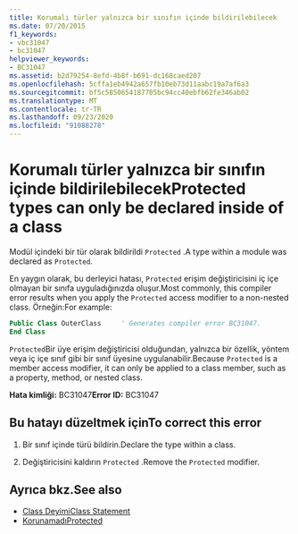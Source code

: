 ```yaml
---
title: Korumalı türler yalnızca bir sınıfın içinde bildirilebilecek
ms.date: 07/20/2015
f1_keywords:
- vbc31047
- bc31047
helpviewer_keywords:
- BC31047
ms.assetid: b2d79254-8efd-4b8f-b691-dc168caed207
ms.openlocfilehash: 5cffa1eb4942a657fb10eb73d11aabc19a7af6a3
ms.sourcegitcommit: bf5c5850654187705bc94cc40ebfb62fe346ab02
ms.translationtype: MT
ms.contentlocale: tr-TR
ms.lasthandoff: 09/23/2020
ms.locfileid: "91088278"
---
```

# <a name="protected-types-can-only-be-declared-inside-of-a-class"></a><span data-ttu-id="1e1d8-102">Korumalı türler yalnızca bir sınıfın içinde bildirilebilecek</span><span class="sxs-lookup"><span data-stu-id="1e1d8-102">Protected types can only be declared inside of a class</span></span>

<span data-ttu-id="1e1d8-103">Modül içindeki bir tür olarak bildirildi `Protected` .</span><span class="sxs-lookup"><span data-stu-id="1e1d8-103">A type within a module was declared as `Protected`.</span></span>

<span data-ttu-id="1e1d8-104">En yaygın olarak, bu derleyici hatası, `Protected` erişim değiştiricisini iç içe olmayan bir sınıfa uyguladığınızda oluşur.</span><span class="sxs-lookup"><span data-stu-id="1e1d8-104">Most commonly, this compiler error results when you apply the `Protected` access modifier to a non-nested class.</span></span> <span data-ttu-id="1e1d8-105">Örneğin:</span><span class="sxs-lookup"><span data-stu-id="1e1d8-105">For example:</span></span>

```vb
Public Class OuterClass     ' Generates compiler error BC31047.
End Class
```

<span data-ttu-id="1e1d8-106">`Protected`Bir üye erişim değiştiricisi olduğundan, yalnızca bir özellik, yöntem veya iç içe sınıf gibi bir sınıf üyesine uygulanabilir.</span><span class="sxs-lookup"><span data-stu-id="1e1d8-106">Because `Protected` is a member access modifier, it can only be applied to a class member, such as a property, method, or nested class.</span></span>

 <span data-ttu-id="1e1d8-107">**Hata kimliği:** BC31047</span><span class="sxs-lookup"><span data-stu-id="1e1d8-107">**Error ID:** BC31047</span></span>  
  
## <a name="to-correct-this-error"></a><span data-ttu-id="1e1d8-108">Bu hatayı düzeltmek için</span><span class="sxs-lookup"><span data-stu-id="1e1d8-108">To correct this error</span></span>  
  
1. <span data-ttu-id="1e1d8-109">Bir sınıf içinde türü bildirin.</span><span class="sxs-lookup"><span data-stu-id="1e1d8-109">Declare the type within a class.</span></span>  
  
2. <span data-ttu-id="1e1d8-110">Değiştiricisini kaldırın `Protected` .</span><span class="sxs-lookup"><span data-stu-id="1e1d8-110">Remove the `Protected` modifier.</span></span>  
  
## <a name="see-also"></a><span data-ttu-id="1e1d8-111">Ayrıca bkz.</span><span class="sxs-lookup"><span data-stu-id="1e1d8-111">See also</span></span>

- [<span data-ttu-id="1e1d8-112">Class Deyimi</span><span class="sxs-lookup"><span data-stu-id="1e1d8-112">Class Statement</span></span>](../language-reference/statements/class-statement.md)
- [<span data-ttu-id="1e1d8-113">Korunamadı</span><span class="sxs-lookup"><span data-stu-id="1e1d8-113">Protected</span></span>](../language-reference/modifiers/protected.md)
